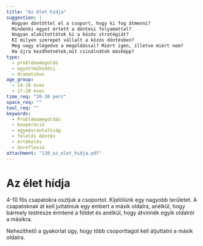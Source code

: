 ```yaml
---
title: "Az élet hídja"
suggestion: | 
  Hogyan döntöttel el a csoport, hogy ki fog átmenni?
  Mindenki egyet értett a döntési folyamattal?
  Hogyan alakítottátok ki a közös stratégiát?
  KI milyen szerepet vállalt a közös döntésben?
  Meg vagy elégedve a megoldással? Miért igen, illetve miért nem? 
  Ha újra kezdhetnétek,mit csinálnátok másképp?
type:
  - problémamegoldó
  - együttműködési
  - dramatikus
age_group:
  - 14-16 éves
  - 17-20 éves
time_req: "20-30 perc"
space_req: ""
tool_req: ""
keywords: 
  - Problémamegoldás
  - kooperáció
  - egymásrautaltság
  - felelős döntés
  - értékelés
  - önreflexió
attachment: "130_az_elet_hidja.pdf"
---
```


# Az élet hídja

4-10 fős csapatokra osztjuk a csoportot. Kijelölünk egy nagyobb területet. A csapatoknak át kell juttatniuk egy embert a másik oldalra, anélkül, hogy bármely testrésze érintené a földet és anélkül, hogy átvinnék egyik oldalról a másikra.

Nehezíthető a gyakorlat úgy, hogy több csoporttagot kell átjuttatni a másik oldalra.
  
  
